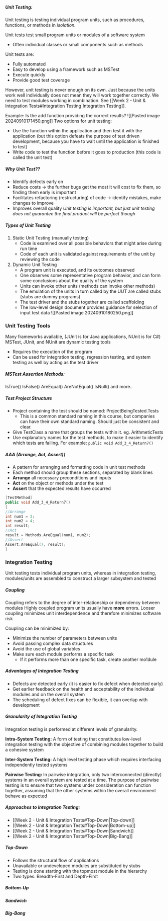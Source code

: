 ##### Unit Testing: 
Unit testing is testing individual program units, such as procedures, functions, or methods in *isolation.*

Unit tests test small program units or modules of a software system  
- Often individual classes or small components such as methods  

Unit tests are:  
- Fully automated  
- Easy to develop using a framework such as MSTest  
- Execute quickly  
- Provide good test coverage

However, unit testing is never enough on its own. Just because the units work well individually does not mean they will work together correctly. We need to test modules working in combination. See [[Week 2 - Unit & Integration Tests#Integration Testing|Integration Testing]].

Example: Is the add function providing the correct results?
![[Pasted image 20240910171450.png]]
Two options for unit testing: 
- Use the function within the application and then test it with the application (but this option defeats the purpose of test driven development, because you have to wait until the application is finished to test)
- Write code to test the function before it goes to production (this code is called the unit test)

##### Why Unit Test?? 
- Identify defects early on
- Reduce costs -> the further bugs get the most it will cost to fix them, so finding them early is important
- Facilitates refactoring (restructuring) of code -> identify mistakes, make changes to improve
- Improves overall quality
*Unit testing is important, but just unit testing does not guarantee the final product will be perfect though*

##### Types of Unit Testing
1. Static Unit Testing (manually testing)
	- Code is examined over all possible behaviors that might arise during run time
	- Code of each unit is validated against requirements of the unit by reviewing the code
2. Dynamic Unit Testing
	- A program unit is executed, and its outcomes observed
	- One observes some representative program behavior, and can form some conclusions about the quality of the system
	- Units can invoke other units (methods can invoke other methods)
	- The emulation of the units in turn called by the UUT are called stubs (stubs are dummy programs)
	- The test driver and the stubs together are called scaffolding
	- The low-level design document provides guidance for selection of input test data
	![[Pasted image 20240910180250.png]]

### Unit Testing Tools

Many frameworks available, (JUnit is for Java applications, NUnit is for C#)
MSTest, JUnit, and NUnit are dynamic testing tools
- Requires the execution of the program
- Can be used for integration testing, regression testing, and system testing as well by acting as the test driver

##### MSTest Assertion Methods:
IsTrue()
IsFalse()
AreEqual()
AreNotEqual()
IsNull()
and more.. 

##### Test Project Structure
- Project containing the test should be named: ProjectBeingTested.Tests
	- This is a common standard naming in this course, but companies can have their own standard naming. Should just be consistent and clear.
- Give TestClass a name that groups the tests within it. eg. ArithmeticTests
- Use explanatory names for the test methods, to make it easier to identify which tests are failing. For example: ```public void Add_3_4_Return7() ```

##### AAA (Arrange, Act, Assert)\
- A pattern for arranging and formatting code in unit test methods
- Each method should group these sections, separated by blank lines
- **Arrange** all necessary preconditions and inputs
- **Act** on the object or methods under the test
- **Assert** that the expected results have occurred
``` cpp
[TestMethod]  
public void Add_3_4_Return7()  
{  
//Arrange  
int num1 = 3;  
int num2 = 4;  
int result;  
//Act  
result = Methods.AreEqual(num1, num2);  
//Assert  
Assert.AreEqual(7, result);  
}
```

### Integration Testing
Unit testing tests individual program units, whereas in integration testing, modules/units are assembled to construct a larger subsystem and tested

##### Coupling
Coupling refers to the degree of inter-relationship or dependency between modules
Highly coupled program units usually have **more** errors. Looser coupling minimizes unit interdependence and therefore minimizes software risk

Coupling can be minimized by:
- Minimize the number of parameters between units
- Avoid passing complex data structures
- Avoid the use of global variables
- Make sure each module performs a specific task
	- If it performs more than one specific task, create another mo1dule

##### Advantages of Integration Testing
- Defects are detected early (it is easier to fix defect when detected early)
- Get earlier feedback on the health and acceptability of the individual modules and on the overall system
- The scheduling of defect fixes can be flexible, it can overlap with development

##### Granularity of Integration Testing
Integration testing is performed at different levels of granularity.

**Intra-System Testing:** A form of testing that constitutes low-level integration testing with the objective of combining modules together to build a cohesive system

**Inter-System Testing:** A high level testing phase which requires interfacing independently tested systems

**Pairwise Testing:** In pairwise integration, only two interconnected (directly) systems in an overall system are tested at a time. The purpose of pairwise testing is to ensure that two systems under consideration can function together, assuming that the other systems within the overall environment behave as expected

##### Approaches to Integration Testing:
- [[Week 2 - Unit & Integration Tests#Top-Down|Top-down]]
- [[Week 2 - Unit & Integration Tests#Top-Down|Bottom-up]]
- [[Week 2 - Unit & Integration Tests#Top-Down|Sandwich]]
- [[Week 2 - Unit & Integration Tests#Top-Down|Big-Bang]]

##### Top-Down
- Follows the structural flow of applications 
- Unavailable or undeveloped modules are substituted by stubs
- Testing is done starting with the topmost module in the hierarchy
- Two types: Breadth-First and Depth-First
##### Bottom-Up
##### Sandwich
##### Big-Bang